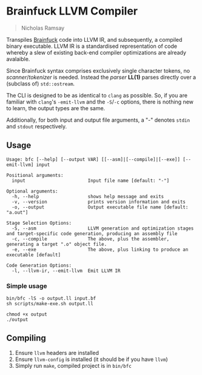 # Brainfuck LLVM Compiler
> Nicholas Ramsay

Transpiles [Brainfuck](https://esolangs.org/wiki/Brainfuck) code into LLVM IR, and subsequently, a compiled binary executable. LLVM IR is a standardised representation of code whereby a slew of existing back-end compiler optimizations are already avalaible.

Since Brainfuck syntax comprises exclusively single character tokens, no *scanner*/*tokenizer* is needed. Instead the *parser* **LL(1)** parses directly over a (subclass of) `std::ostream`.

The CLI is designed to be as identical to `clang` as possible. So, if you are familiar with `clang`'s `-emit-llvm` and the `-S`/`-c` options, there is nothing new to learn, the output types are the same.

Additionally, for both input and output file arguments, a "-" denotes `stdin` and `stdout` respectively.

## Usage
```
Usage: bfc [--help] [--output VAR] [[--asm]|[--compile]|[--exe]] [--emit-llvm] input

Positional arguments:
  input                       Input file name [default: "-"]

Optional arguments:
  -h, --help                  shows help message and exits 
  -v, --version               prints version information and exits 
  -o, --output                Output executable file name [default: "a.out"]

Stage Selection Options:
  -S, --asm                   LLVM generation and optimization stages and target-specific code generation, producing an assembly file 
  -c, --compile               The above, plus the assembler, generating a target ".o" object file. 
  -e, --exe                   The above, plus linking to produce an executable [default]

Code Generation Options:
  -l, --llvm-ir, --emit-llvm  Emit LLVM IR 
```

### Simple usage
```
bin/bfc -lS -o output.ll input.bf
sh scripts/make-exe.sh output.ll

chmod +x output
./output
```

## Compiling
1. Ensure `llvm` headers are installed
2. Ensure `llvm-config` is installed (it should be if you have `llvm`)
3. Simply run `make`, compiled project is in `bin/bfc`
